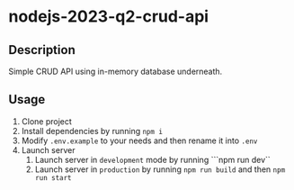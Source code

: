 # nodejs-2023-q2-crud-api

## Description

Simple CRUD API using in-memory database underneath.

## Usage

1. Clone project
2. Install dependencies by running ```npm i```
3. Modify ```.env.example``` to your needs and then rename it into ```.env```
4. Launch server
    1. Launch server in ```development``` mode by running ```npm run dev``
    2. Launch server in ```production``` by running ```npm run build``` and then ```npm run start```
